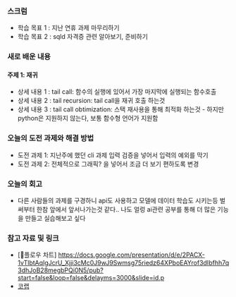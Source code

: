 
### 스크럼
- 학습 목표 1 : 지난 연휴 과제 마무리하기
- 학습 목표 2 : sqld 자격증 관련 알아보기, 준비하기


### 새로 배운 내용
#### 주제 1: 재귀
- 상세 내용 1 : tail call: 함수의 실행에 있어서 가장 마지막에 실행되는 함수호출
- 상세 내용 2 : tail recursion: tail call을 재귀 호출 하는것
- 상세 내용 3 : tail call obtimization: 스택 재사용을 통해 최적화 하는것
            - 하지만 python은 지원하지 않는다, 보통 함수형 언어가 지원함

### 오늘의 도전 과제와 해결 방법
- 도전 과제 1: 지난주에 했던 cli 과제 입력 검증을 넣어서 입력의 예외를 막기
- 도전 과제 2: 전체적으로 그래픽? 을 넣어서 조금 더 보기 편하도록 변경

### 오늘의 회고
- 다른 사람들의 과제를 구경하니 api도 사용하고 모델에 데이터 학습도 시키는등 벌써부터 한참 앞에서  앞서나가는것 같다.. 나도 얼렁 ai관련 공부를 통해 더 많은 기능을 만들고 실습해보고 싶다

### 참고 자료 및 링크
- [플로우 차트] https://docs.google.com/presentation/d/e/2PACX-1vTlbtAqIgJcrU_Xjji3cMc0J9wJ9Swmsg75riedz64XPboEAYrof3dIbfhh7q3dhJoB28megbPQi0N5/pub?start=false&loop=false&delayms=3000&slide=id.p
- [코랩](https://colab.research.google.com/drive/1uSG0ZexxEbvpJc825f4684py8t4NLWwy?usp=sharing)
